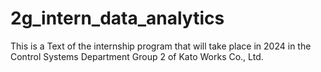 # 2g_intern_data_analytics
This is a Text of the internship program that will take place in 2024 in the Control Systems Department Group 2 of Kato Works Co., Ltd.
